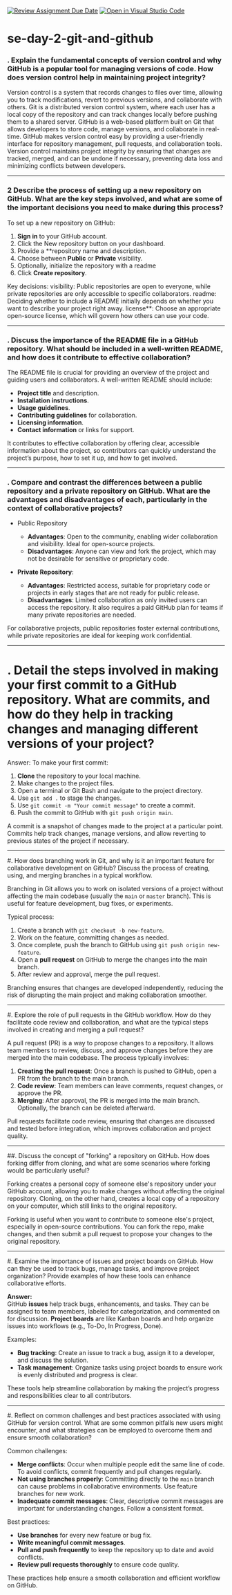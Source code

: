 [![Review Assignment Due Date](https://classroom.github.com/assets/deadline-readme-button-22041afd0340ce965d47ae6ef1cefeee28c7c493a6346c4f15d667ab976d596c.svg)](https://classroom.github.com/a/8wgCKhpZ)
[![Open in Visual Studio Code](https://classroom.github.com/assets/open-in-vscode-2e0aaae1b6195c2367325f4f02e2d04e9abb55f0b24a779b69b11b9e10269abc.svg)](https://classroom.github.com/online_ide?assignment_repo_id=18437528&assignment_repo_type=AssignmentRepo)
# se-day-2-git-and-github
### . Explain the fundamental concepts of version control and why GitHub is a popular tool for managing versions of code. How does version control help in maintaining project integrity?


Version control is a system that records changes to files over time, allowing you to track modifications, revert to previous versions, and collaborate with others. Git is a distributed version control system, where each user has a local copy of the repository and can track changes locally before pushing them to a shared server. GitHub is a web-based platform built on Git that allows developers to store code, manage versions, and collaborate in real-time. GitHub makes version control easy by providing a user-friendly interface for repository management, pull requests, and collaboration tools. Version control maintains project integrity by ensuring that changes are tracked, merged, and can be undone if necessary, preventing data loss and minimizing conflicts between developers.

---

### 2 Describe the process of setting up a new repository on GitHub. What are the key steps involved, and what are some of the important decisions you need to make during this process?


To set up a new repository on GitHub:

1. **Sign in** to your GitHub account.
2. Click the New repository button on your dashboard.
3. Provide a **repository name and description.
4. Choose between **Public** or **Private** visibility.
5. Optionally, initialize the repository with a  readme
6. Click **Create repository**.

Key decisions:
visibility: Public repositories are open to everyone, while private repositories are only accessible to specific collaborators.
readme: Deciding whether to include a README initially depends on whether you want to describe your project right away.
license**: Choose an appropriate open-source license, which will govern how others can use your code.

---

### . Discuss the importance of the README file in a GitHub repository. What should be included in a well-written README, and how does it contribute to effective collaboration?


The README file is crucial for providing an overview of the project and guiding users and collaborators. A well-written README should include:
- **Project title** and description.
- **Installation instructions**.
- **Usage guidelines**.
- **Contributing guidelines** for collaboration.
- **Licensing information**.
- **Contact information** or links for support.

It contributes to effective collaboration by offering clear, accessible information about the project, so contributors can quickly understand the project’s purpose, how to set it up, and how to get involved.

---

### . Compare and contrast the differences between a public repository and a private repository on GitHub. What are the advantages and disadvantages of each, particularly in the context of collaborative projects?


- Public Repository
  - **Advantages**: Open to the community, enabling wider collaboration and visibility. Ideal for open-source projects.
  - **Disadvantages**: Anyone can view and fork the project, which may not be desirable for sensitive or proprietary code.
  
- **Private Repository**:
  - **Advantages**: Restricted access, suitable for proprietary code or projects in early stages that are not ready for public release.
  - **Disadvantages**: Limited collaboration as only invited users can access the repository. It also requires a paid GitHub plan for teams if many private repositories are needed.

For collaborative projects, public repositories foster external contributions, while private repositories are ideal for keeping work confidential.

---

# . Detail the steps involved in making your first commit to a GitHub repository. What are commits, and how do they help in tracking changes and managing different versions of your project?

Answer:
To make your first commit:
1. **Clone** the repository to your local machine.
2. Make changes to the project files.
3. Open a terminal or Git Bash and navigate to the project directory.
4. Use `git add .` to stage the changes.
5. Use `git commit -m "Your commit message"` to create a commit.
6. Push the commit to GitHub with `git push origin main`.

A commit is a snapshot of changes made to the project at a particular point. Commits help track changes, manage versions, and allow reverting to previous states of the project if necessary.

---

#. How does branching work in Git, and why is it an important feature for collaborative development on GitHub? Discuss the process of creating, using, and merging branches in a typical workflow.


Branching in Git allows you to work on isolated versions of a project without affecting the main codebase (usually the `main` or `master` branch). This is useful for feature development, bug fixes, or experiments. 

Typical process:
1. Create a branch with `git checkout -b new-feature`.
2. Work on the feature, committing changes as needed.
3. Once complete, push the branch to GitHub using `git push origin new-feature`.
4. Open a **pull request** on GitHub to merge the changes into the main branch.
5. After review and approval, merge the pull request.

Branching ensures that changes are developed independently, reducing the risk of disrupting the main project and making collaboration smoother.

---

#. Explore the role of pull requests in the GitHub workflow. How do they facilitate code review and collaboration, and what are the typical steps involved in creating and merging a pull request?


A pull request (PR) is a way to propose changes to a repository. It allows team members to review, discuss, and approve changes before they are merged into the main codebase. The process typically involves:

1. **Creating the pull request**: Once a branch is pushed to GitHub, open a PR from the branch to the main branch.
2. **Code review**: Team members can leave comments, request changes, or approve the PR.
3. **Merging**: After approval, the PR is merged into the main branch. Optionally, the branch can be deleted afterward.

Pull requests facilitate code review, ensuring that changes are discussed and tested before integration, which improves collaboration and project quality.

---

##. Discuss the concept of "forking" a repository on GitHub. How does forking differ from cloning, and what are some scenarios where forking would be particularly useful?


Forking creates a personal copy of someone else's repository under your GitHub account, allowing you to make changes without affecting the original repository. Cloning, on the other hand, creates a local copy of a repository on your computer, which still links to the original repository.

Forking is useful when you want to contribute to someone else's project, especially in open-source contributions. You can fork the repo, make changes, and then submit a pull request to propose your changes to the original repository.

---

#. Examine the importance of issues and project boards on GitHub. How can they be used to track bugs, manage tasks, and improve project organization? Provide examples of how these tools can enhance collaborative efforts.

**Answer:**  
GitHub **issues** help track bugs, enhancements, and tasks. They can be assigned to team members, labeled for categorization, and commented on for discussion. **Project boards** are like Kanban boards and help organize issues into workflows (e.g., To-Do, In Progress, Done).

Examples:
- **Bug tracking**: Create an issue to track a bug, assign it to a developer, and discuss the solution.
- **Task management**: Organize tasks using project boards to ensure work is evenly distributed and progress is clear.

These tools help streamline collaboration by making the project’s progress and responsibilities clear to all contributors.

---

#. Reflect on common challenges and best practices associated with using GitHub for version control. What are some common pitfalls new users might encounter, and what strategies can be employed to overcome them and ensure smooth collaboration?


Common challenges:
- **Merge conflicts**: Occur when multiple people edit the same line of code. To avoid conflicts, commit frequently and pull changes regularly.
- **Not using branches properly**: Committing directly to the `main` branch can cause problems in collaborative environments. Use feature branches for new work.
- **Inadequate commit messages**: Clear, descriptive commit messages are important for understanding changes. Follow a consistent format.

Best practices:
- **Use branches** for every new feature or bug fix.
- **Write meaningful commit messages**.
- **Pull and push frequently** to keep the repository up to date and avoid conflicts.
- **Review pull requests thoroughly** to ensure code quality.

These practices help ensure a smooth collaboration and efficient workflow on GitHub.
